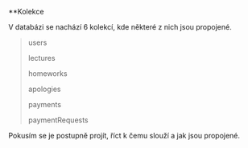 **Kolekce

V databázi se nachází 6 kolekcí, kde některé z nich jsou propojené. 

> users
> 
> lectures
> 
> homeworks
> 
> apologies
> 
> payments
> 
> paymentRequests

Pokusím se je postupně projít, říct k čemu slouží a jak jsou propojené.
